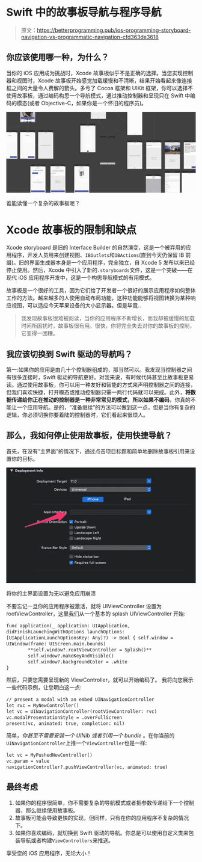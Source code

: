 # Swift 中的故事板导航与程序导航

> 原文：<https://betterprogramming.pub/ios-programming-storyboard-navigation-vs-programmatic-navigation-cfd363de3618>

## 你应该使用哪一种，为什么？

当你的 iOS 应用成为挑战时，Xcode 故事板似乎不是正确的选择。当您实现控制器和视图时，Xcode 故事板开始感觉加载缓慢和不清晰，结果开始看起来像连接框之间的大量令人费解的箭头。多亏了 Cocoa 框架和 UIKit 框架，你可以选择不使用故事板，通过编码构思一个导航模式，通过推动控制器和呈现只在 Swift 中编码的模态(或者 Objective-C，如果你是一个怀旧的程序员)。

![](img/aa8ae6fce6b6bcbb87dced6e1f78dc47.png)

谁能读懂一个复杂的故事板呢？

# Xcode 故事板的限制和缺点

Xcode storyboard 是旧的 Interface Builder 的自然演变，这是一个被弃用的应用程序，开发人员用来创建视图、`IBOutlets`和`IBActions`(直到今天仍保留 IB 前缀)。旧的界面生成器本身是一个应用程序，完全独立，自 Xcode 5 发布以来已经停止使用。然后，Xcode 中引入了新的`.storyboards`文件，这是一个突破——在现代 iOS 应用程序开发中，这是一个构思导航模式的有用模式。

故事板是一个很好的工具，因为它们给了开发者一个很好的展示应用程序如何整体工作的方法。越来越多的人使用自动布局功能，这种功能能够将视图转换为某种响应视图，可以适应今天苹果设备的大小显示器。但是毕竟..

> 我发现故事板很难被阅读，当你的应用程序不断增长，而我却被缓慢的加载时间所困扰时，故事板很有用。很快，你将完全失去对你的故事板的控制，它变得一团糟。

## 我应该切换到 Swift 驱动的导航吗？

第一:如果你的应用是由几十个控制器组成的，那当然可以。我发现当控制器之间有很多连接时，Swift 驱动的导航更好。对我来说，有时候代码甚至比故事板更易读。通过使用故事板，你可以用一种友好和智能的方式来声明控制器之间的连接，但我们喜欢快捷，打开模态或推动控制器只需一两行代码就可以完成。此外，**将数据传递给你正在推动的控制器是一种非常常见的模式，所以如果不编码**，你真的不能让一个应用导航。是的，“准备继续”的方法可以做到这一点，但是当你有复杂的逻辑，你必须切换你要着陆的控制器时，它们看起来很烦人。

## 那么，我如何停止使用故事板，使用快捷导航？

首先，在没有“主界面”的情况下，通过点击项目标题和简单地删除故事板引用来设置你的目标。

![](img/43177d07b7ca5f3a6b38418e8ba31c77.png)

将你的主界面设置为无以避免应用崩溃

不要忘记一旦你的应用程序被激活，就将 UIViewController 设置为 rootViewController，这里我们从一个基本的 splash UIViewController 开始:

```
func application(_ application: UIApplication, didFinishLaunchingWithOptions launchOptions: [UIApplicationLaunchOptionsKey: Any]?) -> Bool { self.window = UIWindow(frame: UIScreen.main.bounds)
        **self.window?.rootViewController = Splash()**
        self.window?.makeKeyAndVisible()
        self.window?.backgroundColor = .white
}
```

然后，只要您需要呈现新的 ViewController，就可以开始编码了。
我将向您展示一些代码示例，让您明白这一点:

```
// present a modal with an embed UINavigationController
let rvc = MyNewController()
let vc = UINavigationController(rootViewController: rvc)
vc.modalPresentationStyle = .overFullScreen
present(vc, animated: true, completion: nil)
```

简单，*你甚至不需要安装一个 UINib 或者引用一个 bundle* 。在你当前的`UINavigationController`上推一个`ViewController`也是一样:

```
let vc = MyPushedNewController()
vc.param = value
navigationController?.pushViewController(vc, animated: true)
```

## 最终考虑

1.  如果你的程序很简单，你不需要复杂的导航模式或者把参数传递给下一个控制器，那么继续使用故事板。
2.  故事板可能会导致更快的实现，但同样，只有在你的应用程序不复杂的情况下。
3.  如果你喜欢编码，就切换到 Swift 驱动的导航。你总是可以使用自定义类来包装导航或者构建`ViewControllers`来推送。

享受您的 iOS 应用程序，无论大小！